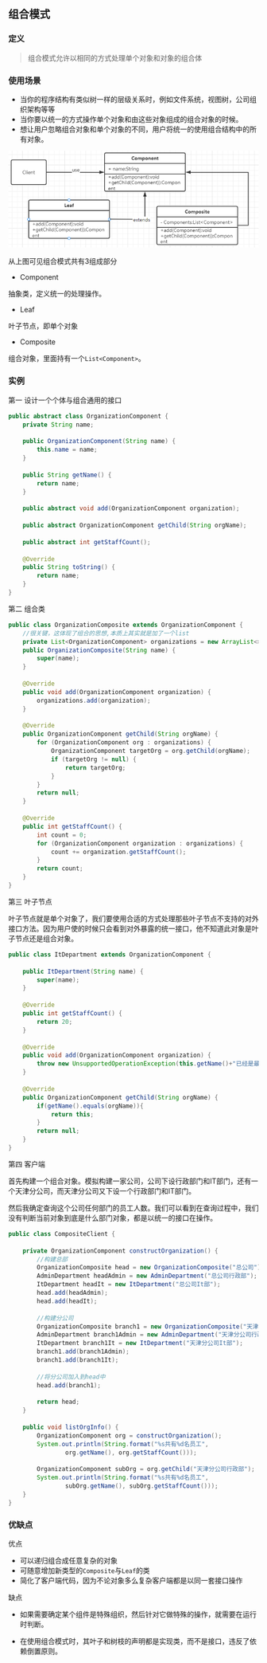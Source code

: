 ## 组合模式

### 定义

> 组合模式允许以相同的方式处理单个对象和对象的组合体

### 使用场景

- 当你的程序结构有类似树一样的层级关系时，例如文件系统，视图树，公司组织架构等等
- 当你要以统一的方式操作单个对象和由这些对象组成的组合对象的时候。
- 想让用户忽略组合对象和单个对象的不同，用户将统一的使用组合结构中的所有对象。

![image-20221113134226865](组合模式/image-20221113134226865.png)

从上图可见组合模式共有3组成部分

- Component

抽象类，定义统一的处理操作。

- Leaf

叶子节点，即单个对象

- Composite

组合对象，里面持有一个`List<Component>`。

### 实例

第一 设计一个个体与组合通用的接口

```java
public abstract class OrganizationComponent {
    private String name;

    public OrganizationComponent(String name) {
        this.name = name;
    }

    public String getName() {
        return name;
    }

    public abstract void add(OrganizationComponent organization);

    public abstract OrganizationComponent getChild(String orgName);

    public abstract int getStaffCount();

    @Override
    public String toString() {
        return name;
    }
}
```

第二 组合类

```java
public class OrganizationComposite extends OrganizationComponent {
    //很关键，这体现了组合的思想,本质上其实就是加了一个list 
    private List<OrganizationComponent> organizations = new ArrayList<>();
    public OrganizationComposite(String name) {
        super(name);
    }

    @Override
    public void add(OrganizationComponent organization) {
        organizations.add(organization);
    }

    @Override
    public OrganizationComponent getChild(String orgName) {
        for (OrganizationComponent org : organizations) {
            OrganizationComponent targetOrg = org.getChild(orgName);
            if (targetOrg != null) {
                return targetOrg;
            }
        }
        return null;
    }

    @Override
    public int getStaffCount() {
        int count = 0;
        for (OrganizationComponent organization : organizations) {
            count += organization.getStaffCount();
        }
        return count;
    }
}   
```

第三 叶子节点

叶子节点就是单个对象了，我们要使用合适的方式处理那些叶子节点不支持的对外接口方法。因为用户使的时候只会看到对外暴露的统一接口，他不知道此对象是叶子节点还是组合对象。

```java
public class ItDepartment extends OrganizationComponent {

    public ItDepartment(String name) {
        super(name);
    }

    @Override
    public int getStaffCount() {
        return 20;
    }

    @Override
    public void add(OrganizationComponent organization) {
        throw new UnsupportedOperationException(this.getName()+"已经是最基本部门，无法增加下属部门");
    }

    @Override
    public OrganizationComponent getChild(String orgName) {
        if(getName().equals(orgName)){
            return this;
        }
        return null;
    }
}
```

 第四 客户端

首先构建一个组合对象。模拟构建一家公司，公司下设行政部门和IT部门，还有一个天津分公司，而天津分公司又下设一个行政部门和IT部门。

然后我确定查询这个公司任何部门的员工人数。我们可以看到在查询过程中，我们没有判断当前对象到底是什么部门对象，都是以统一的接口在操作。

```java
public class CompositeClient {

    private OrganizationComponent constructOrganization() {
        //构建总部
        OrganizationComposite head = new OrganizationComposite("总公司");
        AdminDepartment headAdmin = new AdminDepartment("总公司行政部");
        ItDepartment headIt = new ItDepartment("总公司It部");
        head.add(headAdmin);
        head.add(headIt);

        //构建分公司
        OrganizationComposite branch1 = new OrganizationComposite("天津分公司");
        AdminDepartment branch1Admin = new AdminDepartment("天津分公司行政部");
        ItDepartment branch1It = new ItDepartment("天津分公司It部");
        branch1.add(branch1Admin);
        branch1.add(branch1It);

        //将分公司加入到head中
        head.add(branch1);

        return head;
    }

    public void listOrgInfo() {
        OrganizationComponent org = constructOrganization();
        System.out.println(String.format("%s共有%d名员工",
                org.getName(), org.getStaffCount()));

        OrganizationComponent subOrg = org.getChild("天津分公司行政部");
        System.out.println(String.format("%s共有%d名员工",
                subOrg.getName(), subOrg.getStaffCount()));
    }
}

```

### 优缺点

优点

- 可以递归组合成任意复杂的对象
- 可随意增加新类型的`Composite`与`Leaf`的类
- 简化了客户端代码，因为不论对象多么复杂客户端都是以同一套接口操作

缺点

- 如果需要确定某个组件是特殊组织，然后针对它做特殊的操作，就需要在运行时判断。

- 在使用组合模式时，其叶子和树枝的声明都是实现类，而不是接口，违反了依赖倒置原则。

  

